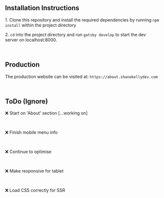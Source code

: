 ## Installation Instructions

<p>1. Clone this repository and install the required dependencies by running <code>npm install</code> within the project directory</p>

<p>2. <code>cd</code> into the project directory and run <code>gatsby develop</code> to start the dev server on localhost:8000.</p>

<br>

## Production

<p>The production website can be visited at: <code>https://about.shanekellydev.com</code> </p>
  
  <br>

## ToDo (Ignore)

❌ Start on 'About' section [...working on]

<br>

❌ Finish mobile menu info

<br>

❌ Continue to optimise

<br>

❌ Make responsive for tablet

<br>

❌ Load CSS correctly for SSR
